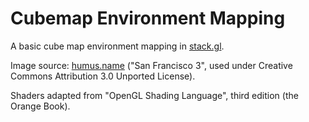 # Cubemap Environment Mapping
A basic cube map environment mapping in [stack.gl](http://stack.gl).

Image source: [humus.name](http://www.humus.name/index.php?page=Textures) ("San Francisco 3", used under Creative Commons Attribution 3.0 Unported License).

Shaders adapted from "OpenGL Shading Language", third edition (the Orange Book).

